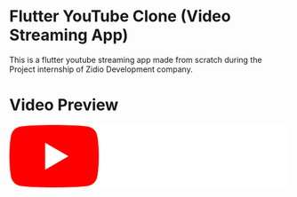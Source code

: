 # Flutter YouTube Clone (Video Streaming App)
 This is a flutter youtube streaming app made from scratch during the Project internship of Zidio Development company.

# Video Preview
[![Video Preview](assets/yt_logo_dark.png)](https://youtu.be/AuhuYSwcWnY "Flutter YouTube Clone")